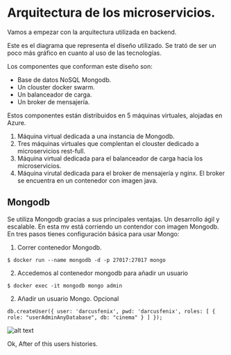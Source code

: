 # Arquitectura de los microservicios.

Vamos a empezar con la arquitectura utilizada en backend. 

Este es el diagrama que representa el diseño utilizado. Se trató de ser un poco más gráfico en cuanto al uso de las
tecnologías.

Los componentes que conforman este diseño son:

* Base de datos NoSQL Mongodb.
* Un clouster docker swarm.
* Un balanceador de carga.
* Un broker de mensajería.

Estos componentes están distribuidos en 5 máquinas virtuales, alojadas en Azure.

1. Máquina virtual dedicada a una instancia de Mongodb. 
2. Tres máquinas virtuales que complentan el clouster dedicado a microservicios rest-full.
3. Máquina virtual dedicada para el balanceador de carga hacia los microservicios.
4. Máquina virutal dedicada para el broker de mensajería y nginx. El broker se encuentra en un contenedor con imagen java.

## Mongodb

Se utiliza Mongodb gracias a sus principales ventajas. Un  desarrollo ágil y escalable.
En esta mv está corriendo un contendor con imagen Mongodb. En tres pasos tienes configuración básica para usar Mongo:

1. Correr contenedor Mongodb.

```
$ docker run --name mongodb -d -p 27017:27017 mongo
```

2. Accedemos al contenedor mongodb para añadir un usuario

```
$ docker exec -it mongodb mongo admin
```

2. Añadir un usuario Mongo. Opcional
```
db.createUser({ user: 'darcusfenix', pwd: 'darcusfenix', roles: [ { role: "userAdminAnyDatabase", db: "cinema" } ] });
```

![alt text](https://www.dropbox.com/s/p8bzdssqik2tw9m/microservice-cinema-architecture.png?dl=1 "Microservices Architecture")

Ok, After of this users histories.